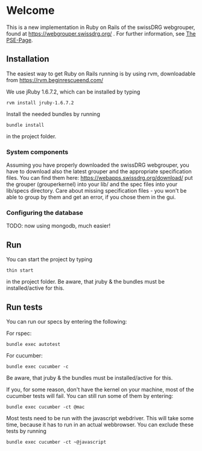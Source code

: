 # Welcome

This is a new implementation in Ruby on Rails of the swissDRG webgrouper, 
found at https://webgrouper.swissdrg.org/ . For further information, see [The PSE-Page](http://pym.unibe.ch/pse/wiki/doku.php?id=pse1:home).

## Installation

The easiest way to get Ruby on Rails running is by using rvm, downloadable from https://rvm.beginrescueend.com/

We use jRuby 1.6.7.2, which can be installed by typing

	rvm install jruby-1.6.7.2
	
Install the needed bundles by running

	bundle install
	
in the project folder.

### System components

Assuming you have properly downloaded the swissDRG webgrouper, you have to download also the 
latest grouper and the appropriate specification files. 
You can find them here: https://webapps.swissdrg.org/download/
put the grouper (grouperkernel) into your lib/ and the spec files into your lib/specs directory.
Care about missing specification files - you won't be able to group by them
and get an error, if you chose them in the gui.

### Configuring the database

TODO: now using mongodb, much easier!
	
## Run

You can start the project by typing
	
	thin start

in the project folder. Be aware, that jruby & the bundles must be installed/active for this.

## Run tests

You can run our specs by entering the following:

For rspec:

	bundle exec autotest

For cucumber:

	bundle exec cucumber -c
	
Be aware, that jruby & the bundles must be installed/active for this.

If you, for some reason, don't have the kernel on your machine, most of the cucumber tests will fail.
You can still run some of them by entering:
  
  	bundle exec cucumber -ct @mac
  	
Most tests need to be run with the javascript webdriver. This will take some time, 
because it has to run in an actual webbrowser. You can exclude these tests by running

    bundle exec cucumber -ct ~@javascript
    
